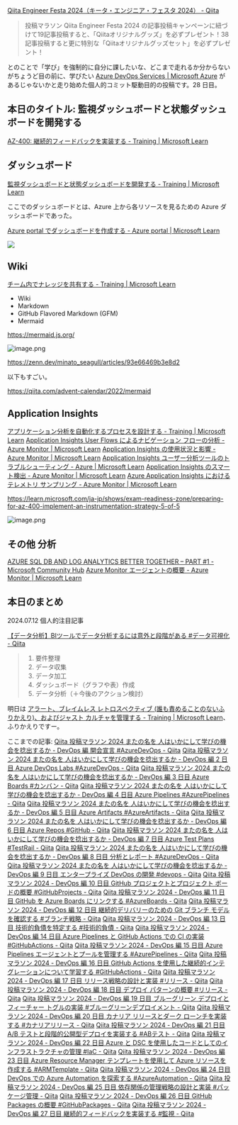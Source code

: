 [Qiita Engineer Festa 2024（キータ・エンジニア・フェスタ 2024） - Qiita](https://qiita.com/official-campaigns/engineer-festa/2024)

> 投稿マラソン
> Qiita Engineer Festa 2024 の記事投稿キャンペーンに紐づけて19記事投稿すると、「Qiitaオリジナルグッズ」を必ずプレゼント！38記事投稿すると更に特別な「Qiitaオリジナルグッズセット」を必ずプレゼント！

とのことで「学び」を強制的に自分に課したいな、どこまで走れるか分からないがちょうど目の前に、学びたい [Azure DevOps Services | Microsoft Azure](https://azure.microsoft.com/ja-jp/products/devops) があるじゃないかと走り始めた個人的コミット駆動目的の投稿です。28 日目。


## 本日のタイトル: 監視ダッシュボードと状態ダッシュボードを開発する

[AZ-400: 継続的フィードバックを実装する - Training | Microsoft Learn](https://learn.microsoft.com/ja-jp/training/paths/az-400-implement-continuous-feedback/)

## ダッシュボード

[監視ダッシュボードと状態ダッシュボードを開発する - Training | Microsoft Learn](https://learn.microsoft.com/ja-jp/training/modules/develop-monitor-status-dashboards/)

ここでのダッシュボードとは、Azure 上から各リソースを見るための Azure ダッシュボードであった。

[Azure portal でダッシュボードを作成する - Azure portal | Microsoft Learn](https://learn.microsoft.com/ja-jp/azure/azure-portal/azure-portal-dashboards)

![](https://learn.microsoft.com/ja-jp/training/wwl-azure/develop-monitor-status-dashboards/media/azure-dashboards-274204b2.png)

## Wiki

[チーム内でナレッジを共有する - Training | Microsoft Learn](https://learn.microsoft.com/ja-jp/training/modules/share-knowledge-within-teams/)

- Wiki
- Markdown
- GitHub Flavored Markdown (GFM)
- Mermaid

https://mermaid.js.org/

![image.png](https://qiita-image-store.s3.ap-northeast-1.amazonaws.com/0/93824/a4753c39-3fec-34ca-f889-e377ae197529.png)

https://zenn.dev/minato_seagull/articles/93e66469b3e8d2

以下もすごい。

https://qiita.com/advent-calendar/2022/mermaid


## Application Insights 

[アプリケーション分析を自動化するプロセスを設計する - Training | Microsoft Learn](https://learn.microsoft.com/ja-jp/training/modules/design-processes-automate-application-analytics/)
[Application Insights User Flows によるナビゲーション フローの分析 - Azure Monitor | Microsoft Learn](https://learn.microsoft.com/ja-jp/azure/azure-monitor/app/usage-flows)
[Application Insights の使用状況と影響 - Azure Monitor | Microsoft Learn](https://learn.microsoft.com/ja-jp/azure/azure-monitor/app/usage-impact)
[Application Insights ユーザー分析ツールのトラブルシューティング - Azure | Microsoft Learn](https://learn.microsoft.com/ja-jp/troubleshoot/azure/azure-monitor/app-insights/availability/usage-troubleshoot)
[Application Insights のスマート検出 - Azure Monitor | Microsoft Learn](https://learn.microsoft.com/ja-jp/azure/azure-monitor/alerts/proactive-diagnostics)
[Azure Application Insights におけるテレメトリ サンプリング - Azure Monitor | Microsoft Learn](https://learn.microsoft.com/ja-jp/azure/azure-monitor/app/sampling-classic-api#configuring-adaptive-sampling-for-aspnet-core-applications)

https://learn.microsoft.com/ja-jp/shows/exam-readiness-zone/preparing-for-az-400-implement-an-instrumentation-strategy-5-of-5

![image.png](https://qiita-image-store.s3.ap-northeast-1.amazonaws.com/0/93824/b17f6307-8a0e-c4ee-0dbe-4a289c6f1abd.png)



## その他 分析
[AZURE SQL DB AND LOG ANALYTICS BETTER TOGETHER – PART #1 - Microsoft Community Hub](https://techcommunity.microsoft.com/t5/azure-database-support-blog/azure-sql-db-and-log-analytics-better-together-part-1/ba-p/794833)
[Azure Monitor エージェントの概要 - Azure Monitor | Microsoft Learn](https://learn.microsoft.com/ja-jp/azure/azure-monitor/agents/azure-monitor-agent-overview)





## 本日のまとめ

2024.07.12 個人的注目記事

[【データ分析】BIツールでデータ分析するには意外と段階がある #データ可視化 - Qiita](https://qiita.com/mmm_qiita/items/ab83efdbf0f7804de6a1)

>1. 要件整理
>2. データ収集
>3. データ加工
>4. ダッシュボード（グラフや表）作成
>5. データ分析（＋今後のアクション検討）


明日は [アラート、ブレイムレス レトロスペクティブ (誰も責めることのないふりかえり)、およびジャスト カルチャを管理する - Training | Microsoft Learn](https://learn.microsoft.com/ja-jp/training/modules/manage-alerts-blameless-retrospectives-just-culture/)、ふりかえりですー。


ここまでの記事: 
[Qiita 投稿マラソン 2024 またの名を 人はいかにして学びの機会を捻出するか - DevOps 編 開会宣言 #AzureDevOps - Qiita](https://qiita.com/e99h2121/items/02fcccdc257a0c534fff)
[Qiita 投稿マラソン 2024 またの名を 人はいかにして学びの機会を捻出するか - DevOps 編 2 日目 Azure DevOps Labs #AzureDevOps - Qiita](https://qiita.com/e99h2121/items/f3e9672103aead998379)
[Qiita 投稿マラソン 2024 またの名を 人はいかにして学びの機会を捻出するか - DevOps 編 3 日目 Azure Boards #カンバン - Qiita](https://qiita.com/e99h2121/items/d79a7edba67b133dfc37)
[Qiita 投稿マラソン 2024 またの名を 人はいかにして学びの機会を捻出するか - DevOps 編 4 日目 Azure Pipelines #AzurePipelines - Qiita](https://qiita.com/e99h2121/items/564e9126eb5f93765346)
[Qiita 投稿マラソン 2024 またの名を 人はいかにして学びの機会を捻出するか - DevOps 編 5 日目 Azure Artifacts #AzureArtifacts - Qiita](https://qiita.com/e99h2121/items/d0f2b3f5c308d0910775)
[Qiita 投稿マラソン 2024 またの名を 人はいかにして学びの機会を捻出するか - DevOps 編 6 日目 Azure Repos #GitHub - Qiita](https://qiita.com/e99h2121/items/f78e69d9c82b60addb82)
[Qiita 投稿マラソン 2024 またの名を 人はいかにして学びの機会を捻出するか - DevOps 編 7 日目 Azure Test Plans #TestRail - Qiita](https://qiita.com/e99h2121/items/b4598ffb6fffd9ab07a5)
[Qiita 投稿マラソン 2024 またの名を 人はいかにして学びの機会を捻出するか - DevOps 編 8 日目 分析とレポート #AzureDevOps - Qiita](https://qiita.com/e99h2121/items/8e9e0560dee99bf4b586)
[Qiita 投稿マラソン 2024 またの名を 人はいかにして学びの機会を捻出するか - DevOps 編 9 日目 エンタープライズ DevOps の開発 #devops - Qiita](https://qiita.com/e99h2121/items/d2ddb9781858e4e46459)
[Qiita 投稿マラソン 2024 - DevOps 編 10 日目 GitHub プロジェクトとプロジェクト ボードの概要 #GitHubProjects - Qiita](https://qiita.com/e99h2121/items/656daacf47c62a895608)
[Qiita 投稿マラソン 2024 - DevOps 編 11 日目 GitHub を Azure Boards にリンクする #AzureBoards - Qiita](https://qiita.com/e99h2121/items/d4a9151f7950052cbb7f)
[Qiita 投稿マラソン 2024 - DevOps 編 12 日目 継続的デリバリーのための Git ブランチ モデルを確認する #ブランチ戦略 - Qiita](https://qiita.com/e99h2121/items/f1e958820648b84f5b52)
[Qiita 投稿マラソン 2024 - DevOps 編 13 日目 技術的負債を特定する #技術的負債 - Qiita](https://qiita.com/e99h2121/items/03ebc00cb83d0e3607c4)
[Qiita 投稿マラソン 2024 - DevOps 編 14 日目 Azure Pipelines と GitHub Actions での CI の実装 #GitHubActions - Qiita](https://qiita.com/e99h2121/items/3735f3e085504eb77e44)
[Qiita 投稿マラソン 2024 - DevOps 編 15 日目 Azure Pipelines エージェントとプールを管理する #AzurePipelines - Qiita](https://qiita.com/e99h2121/items/b00195426a3602d2c449)
[Qiita 投稿マラソン 2024 - DevOps 編 16 日目 GitHub Actions を使用した継続的インテグレーションについて学習する #GitHubActions - Qiita](https://qiita.com/e99h2121/items/e12a4360a94fcad4a754)
[Qiita 投稿マラソン 2024 - DevOps 編 17 日目 リリース戦略の設計と実装 #リリース - Qiita](https://qiita.com/e99h2121/items/2b4ffd5a4dc7ccd58515)
[Qiita 投稿マラソン 2024 - DevOps 編 18 日目 デプロイ パターンの概要 #リリース - Qiita](https://qiita.com/e99h2121/items/107a192aebabe08fffbe)
[Qiita 投稿マラソン 2024 - DevOps 編 19 日目 ブルーグリーン デプロイとフィーチャー トグルの実装 #ブルーグリーンデプロイメント - Qiita](https://qiita.com/e99h2121/items/93491d740e4ca4ae9f53)
[Qiita 投稿マラソン 2024 - DevOps 編 20 日目 カナリア リリースとダーク ローンチを実装する #カナリアリリース - Qiita](https://qiita.com/e99h2121/items/c7d9acedc9fc3ec71973)
[Qiita 投稿マラソン 2024 - DevOps 編 21 日目 A/B テストと段階的公開型デプロイを実装する #ABテスト - Qiita](https://qiita.com/e99h2121/items/6117751b1c651481cbbd)
[Qiita 投稿マラソン 2024 - DevOps 編 22 日目 Azure と DSC を使用したコードとしてのインフラストラクチャの管理 #IaC - Qiita](https://qiita.com/e99h2121/items/3f6f0e142d4f07695284)
[Qiita 投稿マラソン 2024 - DevOps 編 23 日目 Azure Resource Manager テンプレートを使用して Azure リソースを作成する #ARMTemplate - Qiita](https://qiita.com/e99h2121/items/131526ee2f3b522f54fc)
[Qiita 投稿マラソン 2024 - DevOps 編 24 日目 DevOps での Azure Automation を探索する #AzureAutomation - Qiita](https://qiita.com/e99h2121/items/6b556c0c5d353b8d25a2)
[Qiita 投稿マラソン 2024 - DevOps 編 25 日目 依存関係の管理戦略の設計と実装 #パッケージ管理 - Qiita](https://qiita.com/e99h2121/items/cda34ccf2e3a50ea141f)
[Qiita 投稿マラソン 2024 - DevOps 編 26 日目 GitHub Packages の概要 #GitHubPackages - Qiita](https://qiita.com/e99h2121/items/fbb7a1a1a352052051ce)
[Qiita 投稿マラソン 2024 - DevOps 編 27 日目 継続的フィードバックを実装する #監視 - Qiita](https://qiita.com/e99h2121/items/bf65ecc548109f2c4aee)

